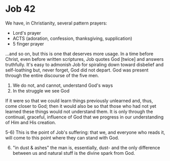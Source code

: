 # Job 42


We have, in Christianity, several pattern prayers:
- Lord's prayer
- ACTS (adoration, confession, thanksgiving, supplication)
- 5 finger prayer

...and so on, but this is one that deserves more usage.
In a time before Christ, even before written scriptures, Job quotes God [twice] and answers truthfully.
It's easy to admonish Job for spiraling down toward disbelief and self-loathing but, never forget, God did not depart.
God was present through the entire discourse of the five men.
1. We do not, and cannot, understand God's ways
2. In the struggle we see God

If it were so that we could learn things previously unlearned and, thus, come closer to God; then it would also be so that those who had not yet learned these things would not understand them.
It is only through the continual, graceful, influence of God that we progress in our understanding of Him and His creation.




5-6) This is the point of Job's suffering: that we, and everyone who reads it, will come to this point where they can stand with God.

6) "in dust & ashes" the man is, essentially, dust- and the only difference between us and natural stuff is the divine spark from God.
